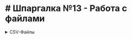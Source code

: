 # # Шпаргалка №13 - Работа с файлами

<details>
<summary>CSV-Файлы</summary>  

1) Создать словарь, в котором ключом является название столбца файла, а значением — список элементов этого столбца:
<details>
<summary></summary> 

```
with open('deniro.csv','r', encoding='utf-8') as csv_file:
    # Создаём объект reader
    rows = csv.reader(csv_file, delimiter=',')
    #При помощи строкового метода next() считываем первую строку с загаловками в переменную first_row
    #Получаем список first_row хранящий элементы первой строки
    first_row = next(rows)
    # Создаём словарь в котором ключи - элементы списка first_row (Они же эллементы первой строки)
    result_dict = {i: [] for i in first_row}
    # Проходимся по строкам открытого файла, начиная со второй строки (из-за метода next())
    for row in rows: 
        # При помощи функции enumerate() мы извлекаем индекс (i) каждого элемента (value) в строке row
        # И сопоставляем с индексом заголовков в списке firct_row
        # Тем самым определяя, в каком столбце файла находится элемент
        for i, value in enumerate(row):
            result_dict[first_row[i]].append(value)

    print(result_dict)
```

</details>


#Конец спойлера CSV-файлы
</details>
